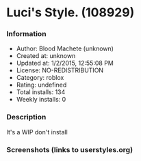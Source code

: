 # Luci's Style. (108929)

### Information
- Author: Blood Machete (unknown)
- Created at: unknown
- Updated at: 1/2/2015, 12:55:08 PM
- License: NO-REDISTRIBUTION
- Category: roblox
- Rating: undefined
- Total installs: 134
- Weekly installs: 0


### Description
It's a WIP don't install


### Screenshots (links to userstyles.org)



